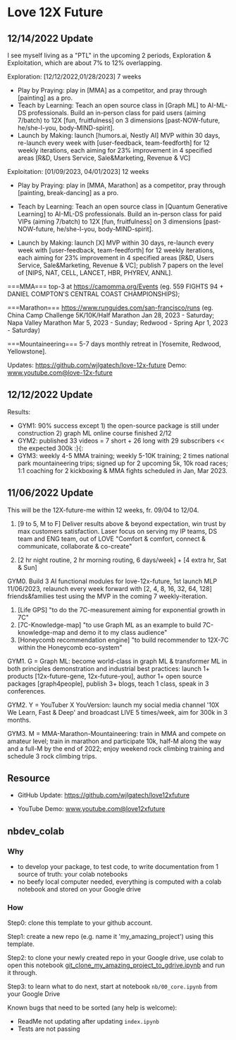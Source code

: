 # Love 12X Future
## 12/14/2022 Update

I see myself living as a "PTL" in the upcoming 2 periods, Exploration & Exploitation, which are about 7% to 12% overlapping.

Exploration: [12/12/2022,01/28/2023] 7 weeks
- Play by Praying: play in [MMA] as a competitor, and pray through [painting] as a pro.
- Teach by Learning: Teach an open source class in [Graph ML] to AI-ML-DS professionals. Build an in-person class for paid users (aiming 7/batch) to 12X [fun, fruitfulness] on 3 dimensions [past-NOW-future, he/she-I-you, body-MIND-spirit].
- Launch by Making: launch [humors.ai, Nestly AI] MVP within 30 days, re-launch every week with [user-feedback, team-feedforth] for 12 weekly iterations, each aiming for 23% improvement in 4 specified areas [R&D, Users Service, Sale&Marketing, Revenue & VC]

Exploitation: [01/09/2023,  04/01/2023] 12 weeks
- Play by Praying: play in [MMA, Marathon] as a competitor, pray through [painting, break-dancing] as a pro. 

- Teach by Learning: Teach an open source class in [Quantum Generative Learning] to AI-ML-DS professionals. Build an in-person class for paid VIPs (aiming 7/batch) to 12X [fun, fruitfulness] on 3 dimensions [past-NOW-future, he/she-I-you, body-MIND-spirit].

- Launch by Making: launch [X] MVP within 30 days, re-launch every week with [user-feedback, team-feedforth] for 12 weekly iterations, each aiming for 23% improvement in 4 specified areas [R&D, Users Service, Sale&Marketing, Revenue & VC]; publish 7 papers on the level of [NIPS, NAT, CELL, LANCET, HBR, PHYREV, ANNL].

===MMA=== top-3 at https://camomma.org/Events (eg. 559 FIGHTS 94 + DANIEL COMPTON'S CENTRAL COAST CHAMPIONSHIPS); 

===Marathon=== https://www.runguides.com/san-francisco/runs (eg. China Camp Challenge 5K/10K/Half Marathon
Jan 28, 2023 - Saturday; Napa Valley Marathon
Mar 5, 2023 - Sunday; Redwood - Spring
Apr 1, 2023 - Saturday)

===Mountaineering===  5-7 days monthly retreat in [Yosemite, Redwood, Yellowstone]. 

Updates: https://github.com/wjlgatech/love-12x-future
Demo: www.youtube.com@love-12x-future

## 12/12/2022 Update

Results: 
- GYM1: 90% success except 1) the open-source package is still under construction 2) graph ML online course finished 2/12
- GYM2: published 33 videos = 7 short + 26 long with 29 subscribers << the expected 300k :}{:
- GYM3: weekly 4-5 MMA training; weekly 5-10K training; 2 times national park mountaineering trips; signed up for 2 upcoming 5k, 10k road races; 1:1 coaching for 2 kickboxing & MMA fights scheduled in Jan, Mar 2023.

## 11/06/2022 Update 

This will be the 12X-future-me within 12 weeks, fr. 09/04 to 12/04. 

1. [9 to 5, M to F] Deliver results above & beyond expectation, win trust by max customers satisfaction. Laser focus on serving my IP teams, DS team and ENG team, out of LOVE "Comfort & comfort, connect & communicate, collaborate & co-create" 

2. [2 hr night routine, 2 hr morning routing, 6 days/week] + [4 extra hr, Sat & Sun] 

GYM0. Build 3 AI functional modules for love-12x-future, 1st launch MLP 11/06/2023, relaunch every week forward with [2, 4, 8, 16, 32, 64, 128] friends&families test using the MVP in the coming 7 weekly-iteration.
  1. [Life GPS] "to do the 7C-measurement aiming for exponential growth in 7C"
  1. [7C-Knowledge-map] "to use Graph ML as an example to build 7C-knowledge-map and demo it to my class audience"
  1. [Honeycomb recommendation engine] "to build recommender to 12X-7C within the Honeycomb eco-system"
 
GYM1. G = Graph ML: become world-class in graph ML & transformer ML in both principles demonstration and industrial best practices: launch 1+ products [12x-future-gene, 12x-future-you], author 1+ open source packages [graph4people], publish 3+ blogs, teach 1 class, speak in 3 conferences. 

GYM2. Y = YouTuber X YouVersion:  launch my social media channel '10X We Learn, Fast & Deep' and broadcast LIVE 5 times/week, aim for 300k in 3 months. 

GYM3. M = MMA-Marathon-Mountaineering:  train in MMA and compete on amateur level; train in marathon and participate 10k, half-M along the way and a full-M by the end of 2022; enjoy weekend rock climbing training and schedule 3 rock climbing trips.

## Resource

- GitHub Update: https://github.com/wjlgatech/love12xfuture

- YouTube Demo: www.youtube.com@love12xfuture


## nbdev_colab

### Why
- to develop your package, to test code, to write documentation from 1 source of truth: your colab notebooks
- no beefy local computer needed, everything is computed with a colab notebook and stored on your Google drive

### How

Step0: clone this template to your github account.

Step1: create a new repo (e.g. name it 'my_amazing_project') using this template. 

Step2: to clone your newly created repo in your Google drive, use colab to open this notebook [git_clone_my_amazing_project_to_gdrive.ipynb](https://github.com/wjlgatech/nbdev_colab/blob/master/git_clone_my_amazing_project_to_gdrive.ipynb) and run it through.

Step3: to learn what to do next, start at notebook `nb/00_core.ipynb` from your Google Drive


Known bugs that need to be sorted (any help is welcome):

* ReadMe not updating after updating `index.ipynb`
* Tests are not passing


